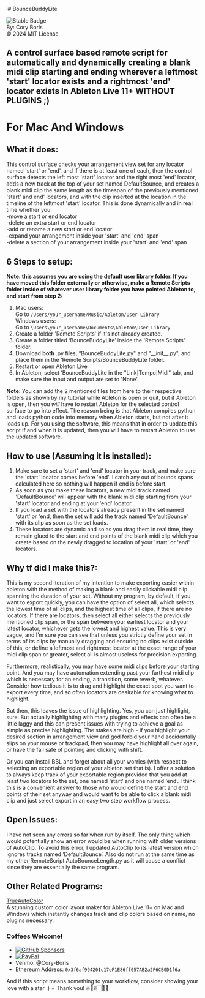 i# BounceBuddyLite

![Stable Badge](https://img.shields.io/badge/-stable-blue)  
By: Cory Boris  
© 2024 MIT License
## A control surface based remote script for automatically and dynamically creating a blank midi clip starting and ending wherever a leftmost 'start' locator exists and a rightmost 'end' locator exists In Ableton Live 11+ WITHOUT PLUGINS ;)

# For Mac And Windows

## What it does:  
This control surface checks your arrangement view set for any locator named 'start' or 'end', and if there is at least one of each, then the control surface detects the left most 'start' locator and the right most 'end' locator, adds a new track at the top of your set named DefaultBounce, and creates a blank midi clip the same length as the timespan of the previously mentioned 'start' and end' locators, and with the clip inserted at the location in the timeline of the leftmost 'start' locator. This is done dynamically and in real time whether you:  
-move a start or end locator  
-delete an extra start or end locator  
-add or rename a new start or end locator  
-expand your arrangement inside your 'start' and 'end' span  
-delete a section of your arrangement inside your 'start' and 'end' span  

## 6 Steps to setup:  
**Note: this assumes you are using the default user library folder. If you have moved this folder externally or otherwise, make a Remote Scripts folder inside of whatever user library folder you have pointed Ableton to, and start from step 2:**
1. Mac users:  
   Go to `/Users/your_username/Music/Ableton/User Library`  
   Windows users:  
   Go to `\Users\your_username\Documents\Ableton\User Library`
2. Create a folder 'Remote Scripts' if it's not already created.
3. Create a folder titled ‘BounceBuddyLite’ inside the 'Remote Scripts' folder.
4. Download **both** .py files, “BounceBuddyLite.py" and "\_\_init\_\_.py", and place them in the 'Remote Scripts/BounceBuddyLite folder.
5. Restart or open Ableton Live
6. In Ableton, select ‘BounceBuddyLite in the "Link|Tempo|Midi" tab, and make sure the input and output are set to 'None'.

**Note**: You can add the 2 mentioned files from here to their respective folders as shown by my tutorial while Ableton is open or quit, but if Ableton is open, then you *will* have to restart Ableton for the selected control surface to go into effect. The reason being is that Ableton compiles python and loads python code into memory when Ableton starts, but not after it loads up. For you using the software, this means that in order to update this script if and when it is updated, then you will have to restart Ableton to use the updated software.  

## How to use (Assuming it is installed):
1. Make sure to set a 'start' and 'end' locator in your track, and make sure the 'start' locator comes before 'end'. I catch any out of bounds spans calculated here so nothing will happen if end is before start.
2. As soon as you make these locators, a new midi track named 'DefaultBounce' will appear with the blank midi clip starting from your 'start' locator and ending at your 'end' locator.
3. If you load a set with the locators already present in the set named 'start' or 'end, then the set will add the track named 'DefaultBounce' with its clip as soon as the set loads.  
4. These locators are dynamic and so as you drag them in real time, they remain glued to the start and end points of the blank midi clip which you create based on the newly dragged to location of your 'start' or 'end' locators.  

## Why tf did I make this?:  
This is my second iteration of my intention to make exporting easier within ableton with the method of making a blank and easily clickable midi clip spanning the duration of your set. Without my program, by default, if you want to export quickly, you can have the option of select all, which selects the lowest time of all clips, and the highest time of all clips, if there are no locators. If there are locators, then select all either selects the previously mentioned clip span, or the span between your earliest locator and your latest locator, whichever gets the lowest and highest value. This is very vague, and I’m sure you can see that unless you strictly define your set in terms of its clips by manually dragging and ensuring no clips exist outside of this, or define a leftmost and rightmost locator at the exact range of your midi clip span or greater, select all is almost useless for precision exporting.  

Furthermore, realistically, you may have some midi clips before your starting point. And you may have automation extending past your farthest midi clip which is necessary for an ending, a transition, some reverb, whatever. Consider how tedious it is to drag and highlight the exact spot you want to export every time, and so often locators are desirable for knowing what to highlight.  

But then, this leaves the issue of highlighting. Yes, you can just highlight, sure. But actually highlighting with many plugins and effects can often be a little laggy and this can present issues with trying to achieve a goal as simple as precise highlighting. The stakes are high - if you highlight your desired section in arrangement view and god forbid your hand accidentally slips on your mouse or trackpad, then you may have highlight all over again, or have the fail safe of pointing and clicking with shift.  

Or you can install BBL and forget about all your worries (with respect to selecting an exportable region of your ableton set that is). I offer a solution to always keep track of your exportable region provided that you add at least two locators to the set, one named ‘start’ and one named ‘end’. I think this is a convenient answer to those who would define the start and end points of their set anyway and would want to be able to click a blank midi clip and just select export in an easy two step workflow process.  
## Open Issues:  
I have not seen any errors so far when run by itself. The only thing which would potentially show an error would be when running with older versions of AutoClip. To avoid this error, I updated AutoClip to its latest version which ignores tracks named ‘DefaultBounce’. Also do not run at the same time as my other RemoteScript AutoBounceLength.py as it will cause a conflict since they are essentially the same program.

## Other Related Programs:
<a href="https://coryboris.gumroad.com/l/TrueAutoColor">TrueAutoColor</a>  
A stunning custom color layout maker for Ableton Live 11+ on Mac and Windows which instantly changes track and clip colors based on name, no plugins necessary.

### Coffees Welcome!
- [![GitHub Sponsors](https://img.shields.io/badge/Sponsor-%E2%9D%A4-red)](https://github.com/sponsors/CoryWBoris)
- [![PayPal](https://img.shields.io/badge/Donate-PayPal-green.svg)](https://www.paypal.me/coryboris)
- Venmo: @Cory-Boris
- Ethereum Address: `0x3f6af994201c17eF1E86ff057AB2a2F6CB0D1f6a`

And if this script means something to your workflow, consider showing your love with a star :) ⭐️
Thank you! 🔥🥰✌🏻🙏🏻

